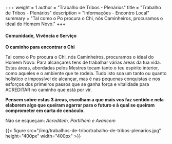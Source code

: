 +++
weight = 1
author = "Trabalho de Tribos - Plenários"
title = "Trabalho de Tribos - Plenários" 
description = "Informações - Encontro Local"
summary = "Tal como o Po procura o Chi, nós Caminheiros, procuramos o ideal do Homem Novo."
+++

#### Comunidade, Vivência e Serviço

**O caminho para encontrar o Chi** 

Tal como o Po procura o Chi, nós Caminheiros, procuramos o ideal do Homem Novo. 
Para alcançares tens de trabalhar várias áreas da tua vida. Estas áreas, abordadas pelos Mestres tocam tanto o teu espírito interior, como aqueles e o ambiente que te rodeia.
Tudo isto soa um tanto ou quanto holístico e impossível de alcançar, mas é nas pequenas conquistas e nos esforços dos primeiros passos que se ganha força e vitalidade para ACREDITAR no caminho que está por vir. 

**Pensem sobre estas 3 áreas, escolham a que mais vos faz sentido e nela elaborem algo que queiram agarrar para o futuro e à qual se queiram comprometer em carta de cenáculo.** 	 

Não se esqueçam: _Acreditem, Partilhem e Avancem_

{{< figure src="/img/trabalhos-de-tribo/trabalho-de-tribos-plenarios.jpg" height="400px" width="400px" >}}
